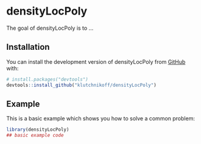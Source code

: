 
<!-- README.md is generated from README.Rmd. Please edit that file -->

# densityLocPoly

<!-- badges: start -->
<!-- badges: end -->

The goal of densityLocPoly is to …

## Installation

You can install the development version of densityLocPoly from
[GitHub](https://github.com/) with:

``` r
# install.packages("devtools")
devtools::install_github("klutchnikoff/densityLocPoly")
```

## Example

This is a basic example which shows you how to solve a common problem:

``` r
library(densityLocPoly)
## basic example code
```
